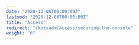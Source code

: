 ```yaml
---
date: "2020-12-08T00:00:00Z"
lastmod: "2020-12-08T00:00:00Z"
title: "Access"
redirect: "/kotsadm/access/securing-the-console"
weight: "6"
---
```

